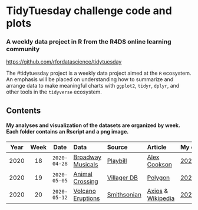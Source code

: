 # TidyTuesday challenge code and plots

### A weekly data project in R from the R4DS online learning community

https://github.com/rfordatascience/tidytuesday

The #tidytuesday project is a weekly data project aimed at the `R` ecosystem. An emphasis will be placed on understanding how to summarize and arrange data to make meaningful charts with `ggplot2`, `tidyr`, `dplyr`, and other tools in the `tidyverse` ecosystem.

## Contents
#### My analyses and visualization of the datasets are organized by week. Each folder contains an Rscript and a png image.

| Year | Week | Date | Data | Source | Article | My code and plot |
| :---: | :---: | :---: | :--- | :--- | :--- | :--- |
| 2020 | 18 | `2020-04-28` | [Broadway Musicals](https://github.com/rfordatascience/tidytuesday/tree/master/data/2020/2020-04-28) | [Playbill](https://www.playbill.com/grosses) | [Alex Cookson](https://www.alexcookson.com/post/most-successful-broadway-show-of-all-time/) | [20200428_BroadwayMusicals/](20200428_BroadwayMusicals/) |
| 2020 | 19 | `2020-05-05` | [Animal Crossing](https://github.com/rfordatascience/tidytuesday/tree/master/data/2020/2020-05-05) | [Villager DB](https://github.com/jefflomacy/villagerdb) | [Polygon](https://www.polygon.com/2020/4/2/21201065/animal-crossing-new-horizons-calm-mindfulness-coronavirus-quarantine) |  [20200505_AnimalCrossing/](20200505_AnimalCrossing/) |
| 2020 | 20 | `2020-05-12` | [Volcano Eruptions](https://github.com/rfordatascience/tidytuesday/tree/master/2020/2020-05-12/readme.md) | [Smithsonian](https://www.himalayandatabase.com/) | [Axios](https://www.axios.com/chart-every-volcano-that-erupted-since-krakatoa-467da621-41ba-4efc-99c6-34ff3cb27709.html) & [Wikipedia](https://en.wikipedia.org/wiki/Volcano) |  [20200512_Volcanoes/](20200512_Volcanoes/) |
